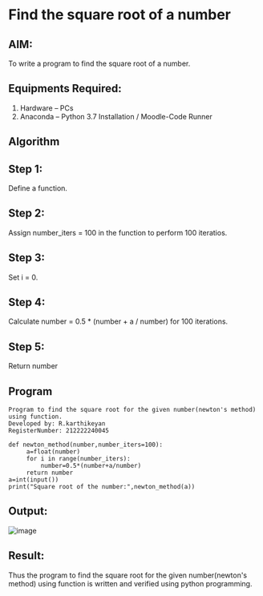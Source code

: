 # Find the square root of a number

## AIM:
To write a program to find the square root of a number.

## Equipments Required:
1. Hardware – PCs
2. Anaconda – Python 3.7 Installation / Moodle-Code Runner

## Algorithm
## Step 1:
Define a function.

## Step 2:
Assign number_iters = 100 in the function to perform 100 iteratios.

## Step 3:
Set i = 0.

## Step 4:
Calculate number = 0.5 * (number + a / number) for 100 iterations.

## Step 5:
Return number

## Program
```
Program to find the square root for the given number(newton's method) using function.
Developed by: R.karthikeyan 
RegisterNumber: 212222240045

def newton_method(number,number_iters=100):
     a=float(number)
     for i in range(number_iters):
         number=0.5*(number+a/number)
     return number
a=int(input())
print("Square root of the number:",newton_method(a))
```
## Output:

![image](https://github.com/karthikeyan-R16/Square-root-of-a-number/assets/119421232/1bad016d-5501-42e5-9b5b-7449468fe515)



## Result:
Thus the program to find the square root for the given number(newton's method) using function is written and verified using python programming.
